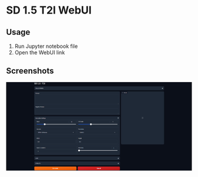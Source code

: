 # SD 1.5 T2I WebUI

## Usage
1. Run Jupyter notebook file
2. Open the WebUI link

## Screenshots

![SD T2I](screenshot-1.png)
